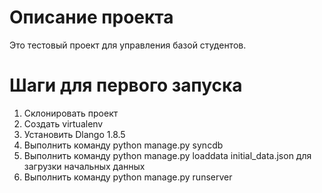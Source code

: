 # Описание проекта
Это тестовый проект для управления базой студентов.

# Шаги для первого запуска
1. Склонировать проект
2. Создать virtualenv
3. Установить Dlango 1.8.5
5. Выполнить команду python manage.py syncdb
6. Выполнить команду python manage.py loaddata initial_data.json для загрузки начальных данных
8. Выполнить команду python manage.py runserver

